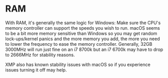 # RAM

With RAM, it's generally the same logic for Windows: Make sure the CPU's memory controller can support the speeds you wish to run. macOS seems to be a bit more memory sensitive than Windows so you may get random lock-ups/kernel panics and the more memory you add, the more you need to lower the frequency to ease the memory controller. Generally, 32GB 3000MHz will run just fine on an i7 8700k but an i7 6700k may have to drop to 2666MHz for stability reasons.

XMP also has known stability issues with macOS so if you experience issues turning it off may help.
